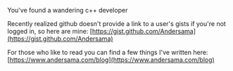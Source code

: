 You've found a wandering c++ developer

Recently realized github doesn't provide a link to a user's gists if you're not logged in, so here are mine:
[https://gist.github.com/Andersama](https://gist.github.com/Andersama)

For those who like to read you can find a few things I've written here:
[https://www.andersama.com/blog](https://www.andersama.com/blog)
<!--
![Stats: Stars, Commits, PRs, Issues](https://github-readme-stats.vercel.app/api?username=andersama&count_private=false&show_icons=true&hide_title=true&hide_rank=true&line_height=21&disable_animations=true&hide_border=true)![Stats: Most used languages](https://github-readme-stats.vercel.app/api/top-langs/?username=andersama&layout=compact&&langs_count=6&hide_border=true)
-->
